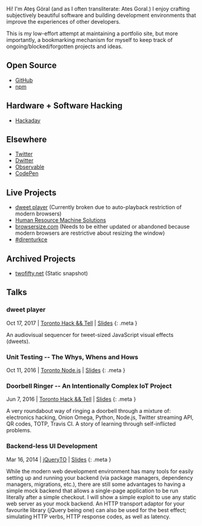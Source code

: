 Hi! I'm Ateş Göral (and as I often transliterate: Ates Goral.) I enjoy crafting subjectively beautiful software and building development environments that improve the experiences of other developers.

This is my low-effort attempt at maintaining a portfolio site, but more importantly, a bookmarking mechanism for myself to keep track of ongoing/blocked/forgotten projects and ideas.

## Open Source

* [GitHub](https://github.com/atesgoral)
* [npm](https://www.npmjs.com/~atesgoral)

## Hardware + Software Hacking

* [Hackaday](https://hackaday.io/atesgoral)

## Elsewhere

* [Twitter](https://twitter.com/atesgoral)
* [Dwitter](https://www.dwitter.net/u/magna)
* [Observable](https://observablehq.com/@atesgoral)
* [CodePen](https://codepen.io/atesgoral/)

## Live Projects

* [dweet player](https://dweetplayer.net) (Currently broken due to auto-playback restriction of modern browsers)
* [Human Resource Machine Solutions](http://atesgoral.github.io/hrm-solutions/)
* [browsersize.com](https://browsersize.com) (Needs to be either updated or abandoned because modern browsers are restrictive about resizing the window)
* [#direnturkce](https://direnturkce.org)

## Archived Projects

* [twofifty.net](http://twofifty.net) (Static snapshot)

## Talks

### dweet player

Oct 17, 2017 | [Toronto Hack && Tell](https://www.meetup.com/Toronto-Hack-and-Tell/) | [Slides](https://speakerdeck.com/atesgoral/dweet-player)
{: .meta }

An audiovisual sequencer for tweet-sized JavaScript visual effects (dweets).

### Unit Testing -- The Whys, Whens and Hows

Oct 11, 2016 | [Toronto Node.js](https://www.meetup.com/toronto-node-js/) | [Slides](https://speakerdeck.com/atesgoral/unit-testing-the-whys-whens-and-hows)
{: .meta }

### Doorbell Ringer -- An Intentionally Complex IoT Project

Jun 7, 2016 | [Toronto Hack && Tell](https://www.meetup.com/Toronto-Hack-and-Tell/) | [Slides](https://speakerdeck.com/atesgoral/doorbell-ringer)
{: .meta }

A very roundabout way of ringing a doorbell through a mixture of: electronics hacking, Onion Omega, Python, Node.js, Twitter streaming API, QR codes, TOTP, Travis CI. A story of learning through self-inflicted problems.

### Backend-less UI Development

Mar 16, 2014 | [jQueryTO](http://jqueryto.com/) | [Slides](https://speakerdeck.com/atesgoral/backend-less-ui-development)
{: .meta }

While the modern web development environment has many tools for easily setting up and running your backend (via package managers, dependency managers, migrations, etc.), there are still some advantages to having a simple mock backend that allows a single-page application to be run literally after a simple checkout. I will show a simple exploit to use any static web server as your mock backend. An HTTP transport adaptor for your favourite library (jQuery being one) can also be used for the best effect; simulating HTTP verbs, HTTP response codes, as well as latency.
